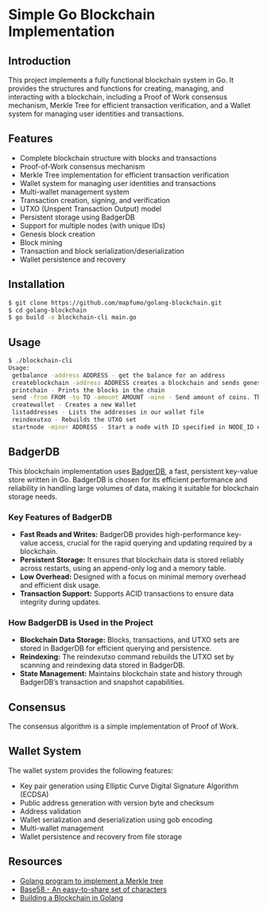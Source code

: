 # Simple Go Blockchain Implementation

## Introduction

This project implements a fully functional blockchain system in Go. It provides the structures and functions for creating, managing, and interacting with a blockchain, including a Proof of Work consensus mechanism, Merkle Tree for efficient transaction verification, and a Wallet system for managing user identities and transactions.

## Features

- Complete blockchain structure with blocks and transactions
- Proof-of-Work consensus mechanism
- Merkle Tree implementation for efficient transaction verification
- Wallet system for managing user identities and transactions
- Multi-wallet management system
- Transaction creation, signing, and verification
- UTXO (Unspent Transaction Output) model
- Persistent storage using BadgerDB
- Support for multiple nodes (with unique IDs)
- Genesis block creation
- Block mining
- Transaction and block serialization/deserialization
- Wallet persistence and recovery

## Installation

```bash
$ git clone https://github.com/mapfumo/golang-blockchain.git
$ cd golang-blockchain
$ go build -o blockchain-cli main.go
```

## Usage

```bash
$ ./blockchain-cli
Usage:
 getbalance -address ADDRESS - get the balance for an address
 createblockchain -address ADDRESS creates a blockchain and sends genesis reward to address
 printchain - Prints the blocks in the chain
 send -from FROM -to TO -amount AMOUNT -mine - Send amount of coins. Then -mine flag is set, mine off of this node
 createwallet - Creates a new Wallet
 listaddresses - Lists the addresses in our wallet file
 reindexutxo - Rebuilds the UTXO set
 startnode -miner ADDRESS - Start a node with ID specified in NODE_ID env. var. -miner enables mining
```

## BadgerDB

This blockchain implementation uses [BadgerDB](https://github.com/dgraph-io/badger), a fast, persistent key-value store written in Go. BadgerDB is chosen for its efficient performance and reliability in handling large volumes of data, making it suitable for blockchain storage needs.

### Key Features of BadgerDB

- **Fast Reads and Writes:** BadgerDB provides high-performance key-value access, crucial for the rapid querying and updating required by a blockchain.
- **Persistent Storage:** It ensures that blockchain data is stored reliably across restarts, using an append-only log and a memory table.
- **Low Overhead:** Designed with a focus on minimal memory overhead and efficient disk usage.
- **Transaction Support:** Supports ACID transactions to ensure data integrity during updates.

### How BadgerDB is Used in the Project

- **Blockchain Data Storage:** Blocks, transactions, and UTXO sets are stored in BadgerDB for efficient querying and persistence.
- **Reindexing:** The reindexutxo command rebuilds the UTXO set by scanning and reindexing data stored in BadgerDB.
- **State Management:** Maintains blockchain state and history through BadgerDB’s transaction and snapshot capabilities.

## Consensus

The consensus algorithm is a simple implementation of Proof of Work.

## Wallet System

The wallet system provides the following features:

- Key pair generation using Elliptic Curve Digital Signature Algorithm (ECDSA)
- Public address generation with version byte and checksum
- Address validation
- Wallet serialization and deserialization using gob encoding
- Multi-wallet management
- Wallet persistence and recovery from file storage

## Resources

- [Golang program to implement a Merkle tree](https://www.tutorialspoint.com/golang-program-to-implement-a-merkle-tree)
- [Base58 - An easy-to-share set of characters](https://learnmeabitcoin.com/technical/keys/base58/#:~:text=Base58%20is%20a%20user%2Dfriendly,private%20keys%2C%20and%20extended%20keys.)
- [Building a Blockchain in Golang](https://www.youtube.com/watch?v=yPS-hEyOfi4)
